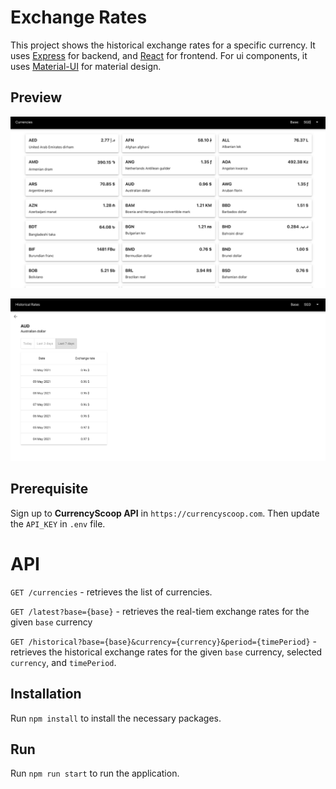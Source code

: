# Exchange Rates

This project shows the historical exchange rates for a specific currency.  It uses [Express](https://expressjs.com) for backend, and [React](https://reactjs.org) for frontend.  For ui components, it uses [Material-UI](https://material-ui.com/) for material design.

## Preview

![Recipe Search Preview](preview_1.png)

![Recipe Search Preview](preview_2.png)

## Prerequisite
Sign up to <strong>CurrencyScoop API</strong> in `https://currencyscoop.com`.  Then update the `API_KEY` in `.env` file.

# API

`GET /currencies` - retrieves the list of currencies.

`GET /latest?base={base}` - retrieves the real-tiem exchange rates for the given `base` currency

`GET /historical?base={base}&currency={currency}&period={timePeriod}` -  retrieves the historical exchange rates for the given `base` currency, selected `currency`, and `timePeriod`.

## Installation

Run `npm install` to install the necessary packages.

## Run

Run `npm run start` to run the application.